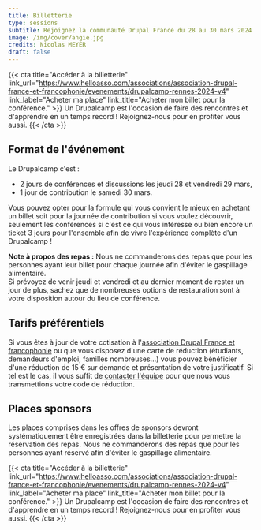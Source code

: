 ```yaml
---
title: Billetterie
type: sessions
subtitle: Rejoignez la communauté Drupal France du 28 au 30 mars 2024
image: /img/cover/angie.jpg
credits: Nicolas MEYER
draft: false
---
```


{{< cta
title="Accéder à la billetterie"
link_url="https://www.helloasso.com/associations/association-drupal-france-et-francophonie/evenements/drupalcamp-rennes-2024-v4"
link_label="Acheter ma place"
link_title="Acheter mon billet pour la conférence." >}}
Un Drupalcamp est l'occasion de faire des rencontres et d'apprendre en un temps record !
Rejoignez-nous pour en profiter vous aussi.
{{< /cta >}}

## Format de l'événement

Le Drupalcamp c'est :

* 2 jours de conférences et discussions les jeudi 28 et vendredi 29 mars,
* 1 jour de contribution le samedi 30 mars.

Vous pouvez opter pour la formule qui vous convient le mieux en achetant un billet soit pour la journée de contribution si vous voulez découvrir, seulement les conférences si c'est ce qui vous intéresse ou bien encore un ticket 3 jours pour l'ensemble afin de vivre l'expérience complète d'un Drupalcamp !

**Note à propos des repas :** Nous ne commanderons des repas que pour les personnes ayant leur billet pour chaque journée afin d'éviter le gaspillage alimentaire.\
Si prévoyez de venir jeudi et vendredi et au dernier moment de rester un jour de plus, sachez que de nombreuses options de restauration sont à votre disposition autour du lieu de conférence.

## Tarifs préférentiels

Si vous êtes à jour de votre cotisation à l'[association Drupal France et francophonie](https://www.drupal.fr/) ou que vous disposez d'une carte de réduction (étudiants, demandeurs d'emploi, familles nombreuses...) vous pouvez bénéficier d'une réduction de 15 € sur demande et présentation de votre justificatif.
Si tel est le cas, il vous suffit de [contacter l'équipe](/contact) pour que nous vous transmettions votre code de réduction.

## Places sponsors

Les places comprises dans les offres de sponsors devront systématiquement être enregistrées dans la billetterie pour permettre la réservation des repas. Nous ne commanderons des repas que pour les personnes ayant réservé afin d'éviter le gaspillage alimentaire.

{{< cta
title="Accéder à la billetterie"
link_url="https://www.helloasso.com/associations/association-drupal-france-et-francophonie/evenements/drupalcamp-rennes-2024-v4"
link_label="Acheter ma place"
link_title="Acheter mon billet pour la conférence." >}}
Un Drupalcamp est l'occasion de faire des rencontres et d'apprendre en un temps record !
Rejoignez-nous pour en profiter vous aussi.
{{< /cta >}}

